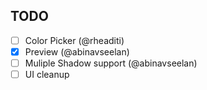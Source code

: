 ## TODO

- [ ] Color Picker (@rheaditi)
- [x] Preview (@abinavseelan)
- [ ] Muliple Shadow support (@abinavseelan)
- [ ] UI cleanup

